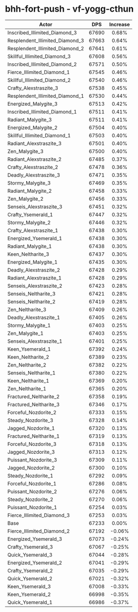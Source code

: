 # bhh-fort-push - vf-yogg-cthun
| Actor | DPS | Increase |
|---|:---:|:---:|
|Inscribed_Illimited_Diamond_3|67690|0.68%|
|Resplendent_Illimited_Diamond_3|67663|0.64%|
|Resplendent_Illimited_Diamond_2|67641|0.61%|
|Skillful_Illimited_Diamond_3|67608|0.56%|
|Inscribed_Illimited_Diamond_2|67571|0.50%|
|Fierce_Illimited_Diamond_1|67545|0.46%|
|Skillful_Illimited_Diamond_2|67540|0.46%|
|Crafty_Alexstraszite_3|67538|0.45%|
|Resplendent_Illimited_Diamond_1|67530|0.44%|
|Energized_Malygite_3|67513|0.42%|
|Inscribed_Illimited_Diamond_1|67511|0.41%|
|Radiant_Malygite_3|67511|0.41%|
|Energized_Malygite_2|67504|0.40%|
|Skillful_Illimited_Diamond_1|67503|0.40%|
|Radiant_Alexstraszite_3|67501|0.40%|
|Zen_Malygite_3|67500|0.40%|
|Radiant_Alexstraszite_2|67485|0.37%|
|Crafty_Alexstraszite_2|67478|0.36%|
|Deadly_Alexstraszite_3|67471|0.35%|
|Stormy_Malygite_3|67469|0.35%|
|Radiant_Malygite_2|67458|0.33%|
|Zen_Malygite_2|67456|0.33%|
|Senseis_Alexstraszite_3|67451|0.32%|
|Crafty_Ysemerald_1|67447|0.32%|
|Stormy_Malygite_2|67446|0.32%|
|Crafty_Alexstraszite_1|67438|0.30%|
|Energized_Ysemerald_1|67438|0.30%|
|Radiant_Malygite_1|67438|0.30%|
|Keen_Neltharite_3|67437|0.30%|
|Energized_Malygite_1|67435|0.30%|
|Deadly_Alexstraszite_2|67428|0.29%|
|Radiant_Alexstraszite_1|67428|0.29%|
|Senseis_Alexstraszite_2|67423|0.28%|
|Senseis_Neltharite_3|67421|0.28%|
|Senseis_Neltharite_2|67419|0.28%|
|Zen_Neltharite_3|67409|0.26%|
|Deadly_Alexstraszite_1|67405|0.26%|
|Stormy_Malygite_1|67403|0.25%|
|Zen_Malygite_1|67403|0.25%|
|Senseis_Alexstraszite_1|67401|0.25%|
|Keen_Ysemerald_1|67392|0.24%|
|Keen_Neltharite_2|67389|0.23%|
|Zen_Neltharite_2|67382|0.22%|
|Senseis_Neltharite_1|67380|0.22%|
|Keen_Neltharite_1|67369|0.20%|
|Zen_Neltharite_1|67365|0.20%|
|Fractured_Neltharite_2|67358|0.19%|
|Fractured_Neltharite_3|67346|0.17%|
|Forceful_Nozdorite_2|67333|0.15%|
|Steady_Nozdorite_3|67328|0.14%|
|Jagged_Nozdorite_1|67320|0.13%|
|Fractured_Neltharite_1|67319|0.13%|
|Forceful_Nozdorite_3|67318|0.13%|
|Jagged_Nozdorite_3|67313|0.12%|
|Puissant_Nozdorite_3|67309|0.11%|
|Jagged_Nozdorite_2|67300|0.10%|
|Steady_Nozdorite_1|67292|0.09%|
|Forceful_Nozdorite_1|67286|0.08%|
|Puissant_Nozdorite_2|67276|0.06%|
|Steady_Nozdorite_2|67270|0.06%|
|Puissant_Nozdorite_1|67254|0.03%|
|Fierce_Illimited_Diamond_3|67253|0.03%|
|Base|67233|0.00%|
|Fierce_Illimited_Diamond_2|67192|-0.06%|
|Energized_Ysemerald_3|67073|-0.24%|
|Crafty_Ysemerald_3|67067|-0.25%|
|Quick_Ysemerald_3|67044|-0.28%|
|Energized_Ysemerald_2|67041|-0.29%|
|Crafty_Ysemerald_2|67035|-0.29%|
|Quick_Ysemerald_2|67021|-0.32%|
|Keen_Ysemerald_3|67008|-0.33%|
|Keen_Ysemerald_2|66998|-0.35%|
|Quick_Ysemerald_1|66986|-0.37%|
